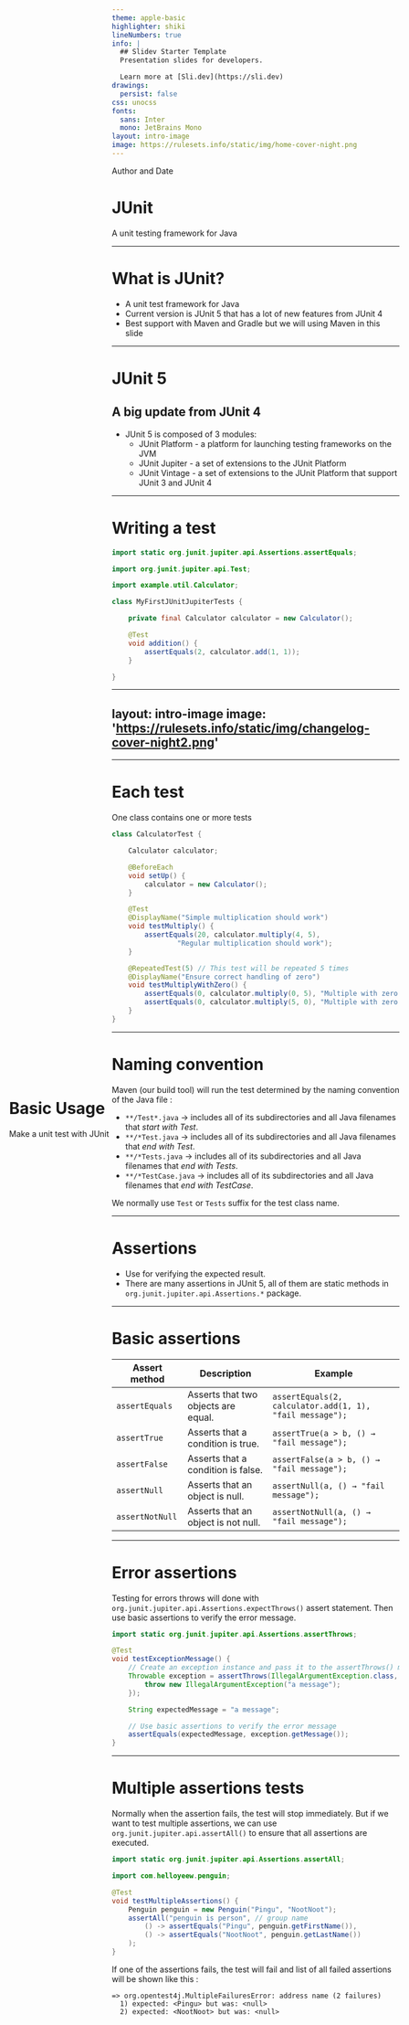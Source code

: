 ```yaml
---
theme: apple-basic
highlighter: shiki
lineNumbers: true
info: |
  ## Slidev Starter Template
  Presentation slides for developers.

  Learn more at [Sli.dev](https://sli.dev)
drawings:
  persist: false
css: unocss
fonts:
  sans: Inter
  mono: JetBrains Mono
layout: intro-image
image: https://rulesets.info/static/img/home-cover-night.png
---
```


<div class="absolute top-10">
  <span class="font-700">
    Author and Date
  </span>
</div>

<div class="absolute bottom-10">
  <h1>JUnit</h1>
  <p>A unit testing framework for Java</p>
</div>

<!--
More info : https://www.vogella.com/tutorials/JUnit/article.html
-->

---

# What is JUnit?

- A unit test framework for Java
- Current version is JUnit 5 that has a lot of new features from JUnit 4
- Best support with Maven and Gradle but we will using Maven in this slide

---

# JUnit 5

## A big update from JUnit 4

- JUnit 5 is composed of 3 modules:
  - JUnit Platform - a platform for launching testing frameworks on the JVM
  - JUnit Jupiter - a set of extensions to the JUnit Platform
  - JUnit Vintage - a set of extensions to the JUnit Platform that support JUnit 3 and JUnit 4

---

# Writing a test

```java {1-16|1|3|5|7-16|11-14}
import static org.junit.jupiter.api.Assertions.assertEquals;

import org.junit.jupiter.api.Test;

import example.util.Calculator;

class MyFirstJUnitJupiterTests {

    private final Calculator calculator = new Calculator();

    @Test
    void addition() {
        assertEquals(2, calculator.add(1, 1));
    }

}
```
---
layout: intro-image
image: 'https://rulesets.info/static/img/changelog-cover-night2.png'
---

<div class="section-header">
  <h1>Basic Usage</h1>
  <p>Make a unit test with JUnit</p>
</div>

<style>
  .section-header {
    position: absolute;
    /* Align to left center */
    left: 5%;
    top: 50%;
    transform: translateY(-50%);
  }
</style>

---

# Each test

One class contains one or more tests

```java {1-23|5-8|10-15|17-22}
class CalculatorTest {

    Calculator calculator;

    @BeforeEach                                         
    void setUp() {
        calculator = new Calculator();
    }

    @Test                                               
    @DisplayName("Simple multiplication should work")   
    void testMultiply() {
        assertEquals(20, calculator.multiply(4, 5),     
                "Regular multiplication should work");  
    }

    @RepeatedTest(5) // This test will be repeated 5 times                       
    @DisplayName("Ensure correct handling of zero")
    void testMultiplyWithZero() {
        assertEquals(0, calculator.multiply(0, 5), "Multiple with zero should be zero");
        assertEquals(0, calculator.multiply(5, 0), "Multiple with zero should be zero");
    }
}
```
---

# Naming convention

Maven (our build tool) will run the test determined by the naming convention of the Java file :

- `**/Test*.java` -> includes all of its subdirectories and all Java filenames that *start with Test*.
- `**/*Test.java` -> includes all of its subdirectories and all Java filenames that *end with Test*.
- `**/*Tests.java` -> includes all of its subdirectories and all Java filenames that *end with Tests*.
- `**/*TestCase.java` -> includes all of its subdirectories and all Java filenames that *end with TestCase*.

We normally use `Test` or `Tests` suffix for the test class name.

---

# Assertions

- Use for verifying the expected result.
- There are many assertions in JUnit 5, all of them are static methods in `org.junit.jupiter.api.Assertions.*` package.

---

# Basic assertions

| Assert method | Description | Example |
| --- | --- | --- |
| `assertEquals` | Asserts that two objects are equal. | `assertEquals(2, calculator.add(1, 1), "fail message");` |
| `assertTrue` | Asserts that a condition is true. | `assertTrue(a > b, () → "fail message");` |
| `assertFalse` | Asserts that a condition is false. | `assertFalse(a > b, () → "fail message");` |
| `assertNull` | Asserts that an object is null. | `assertNull(a, () → "fail message");` |
| `assertNotNull` | Asserts that an object is not null. | `assertNotNull(a, () → "fail message");` |

---

# Error assertions

Testing for errors throws will done with `org.junit.jupiter.api.Assertions.expectThrows()` assert statement. Then use basic assertions to verify the error message.

```java {1-14|5-8|10|12-13}
import static org.junit.jupiter.api.Assertions.assertThrows;

@Test
void testExceptionMessage() {
    // Create an exception instance and pass it to the assertThrows() method
    Throwable exception = assertThrows(IllegalArgumentException.class, () -> {
        throw new IllegalArgumentException("a message");
    });

    String expectedMessage = "a message";

    // Use basic assertions to verify the error message
    assertEquals(expectedMessage, exception.getMessage());
}
```

---

# Multiple assertions tests

Normally when the assertion fails, the test will stop immediately. But if we want to test multiple assertions, we can use `org.junit.jupiter.api.assertAll()` to ensure that all assertions are executed.

```java {1-12|7|8-11|1-12}
import static org.junit.jupiter.api.Assertions.assertAll;

import com.helloyeew.penguin;

@Test
void testMultipleAssertions() {
    Penguin penguin = new Penguin("Pingu", "NootNoot");
    assertAll("penguin is person", // group name
        () -> assertEquals("Pingu", penguin.getFirstName()),
        () -> assertEquals("NootNoot", penguin.getLastName())
    );
}
```
If one of the assertions fails, the test will fail and list of all failed assertions will be shown like this :

```
=> org.opentest4j.MultipleFailuresError: address name (2 failures)
  1) expected: <Pingu> but was: <null>
  2) expected: <NootNoot> but was: <null>
```